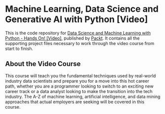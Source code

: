 # Machine Learning, Data Science and Generative AI with Python  [Video]
This is the code repository for [Data Science and Machine Learning with Python - Hands On! [Video]](https://subscription.packtpub.com/video/big-data-and-business-intelligence/9781787127081), published by [Packt](https://www.packtpub.com/?utm_source=github). It contains all the supporting project files necessary to work through the video course from start to finish.
## About the Video Course
This course will teach you the fundamental techniques used by real-world industry data scientists and prepare you for a move into this hot career path, whether you are a programmer looking to switch to an exciting new career track or a data analyst looking to make the transition into the tech industry. The A-Z of machine learning, artificial intelligence, and data mining approaches that actual employers are seeking will be covered in this course.



